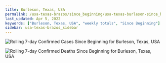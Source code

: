 ```yaml
---
title: Burleson, Texas, USA
permalink: /usa-texas-brazos/since_beginning/usa-texas-burleson-since_beginning.html
last_updated: Apr 5, 2022
keywords: ["Burleson, Texas, USA", "weekly totals", "Since Beginning"]
sidebar: usa-texas-brazos_sidebar
---
```


![Rolling 7-day Confirmed Cases Since Beginning for Burleson, Texas, USA](/covid_tracker/images/graphs/usa-texas-burleson-rolling_7_days_confirmed-since_beginning_graph.png)

![Rolling 7-day Confirmed Deaths Since Beginning for Burleson, Texas, USA](/covid_tracker/images/graphs/usa-texas-burleson-rolling_7_days_deaths-since_beginning_graph.png)
